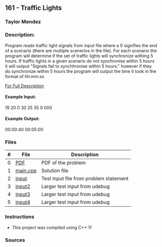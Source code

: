 ## 161 - Traffic Lights
### Taylor Mendez 
### Description:

Program reads traffic light signals from input file where a 0
signifies the end of a scenario (there are multiple scenerios in
the file). For each scenario the program will determine if the set
of traffic lights will synchronize withing 5 hours. If traffic
lights in a given scenario do not synchronise within 5 hours it will
output "Signals fail to synchhronise within 5 hours." however if they
do synchronize within 5 hours the program will output the time it took
in the format of hh:mm:ss

[For Full Description](./p161.pdf)

#### Example Input:

19 20   0
30
  25    35 0
000

#### Example Output:

00:00:40
00:05:00


### Files

|   #   | File                       | Description                                                |
| :---: | -------------------------- | ---------------------------------------------------------- |
|   0   | [PDF](./p161.pdf)          | PDF of the problem                                         |
|   1   | [main.cpp](./main.cpp)     | Solution file                                              |
|   2   | [input](./input.txt)       | Test input file from problem statement                     |
|   3   | [input2](./input2.txt)     | Larger test input from udebug                              |
|   4   | [input3](./input3.txt)     | Larger test input from udebug                              |
|   5   | [input4](./input4.txt)     | Larger test input from udebug                              |

### Instructions

- This project was compiled using C++ 11

### Sources
